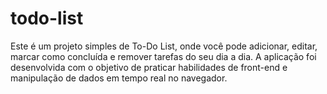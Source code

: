 # todo-list
 Este é um projeto simples de To-Do List, onde você pode adicionar, editar, marcar como concluída e remover tarefas do seu dia a dia. A aplicação foi desenvolvida com o objetivo de praticar habilidades de front-end e manipulação de dados em tempo real no navegador.
